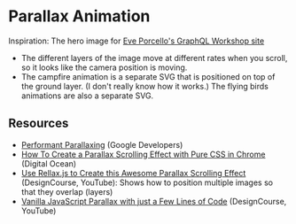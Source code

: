 # Parallax Animation

Inspiration: The hero image for [Eve Porcello's GraphQL Workshop site](https://www.graphqlworkshop.com/)

* The different layers of the image move at different rates when you scroll, so it looks like the camera position is moving.
* The campfire animation is a separate SVG that is positioned on top of the ground layer. (I don't really know how it works.) The flying birds animations are also a separate SVG.

## Resources

* [Performant Parallaxing](https://developers.google.com/web/updates/2016/12/performant-parallaxing) (Google Developers)
* [How To Create a Parallax Scrolling Effect with Pure CSS in Chrome](https://www.digitalocean.com/community/tutorials/css-pure-css-parallax) (Digital Ocean)
* [Use Rellax.js to Create this Awesome Parallax Scrolling Effect](https://www.youtube.com/watch?v=aWJgIETz-Kk) (DesignCourse, YouTube): Shows how to position multiple images so that they overlap (layers)
* [Vanilla JavaScript Parallax with just a Few Lines of Code](https://www.youtube.com/watch?v=Dxm6EwvQIl8) (DesignCourse, YouTube)
